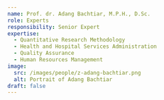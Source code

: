 ```yaml
---
name: Prof. dr. Adang Bachtiar, M.P.H., D.Sc.
role: Experts
responsibility: Senior Expert
expertise:
  - Quantitative Research Methodology
  - Health and Hospital Services Administration
  - Quality Assurance
  - Human Resources Management
image:
  src: /images/people/z-adang-bachtiar.png
  alt: Portrait of Adang Bachtiar
draft: false
---
```

